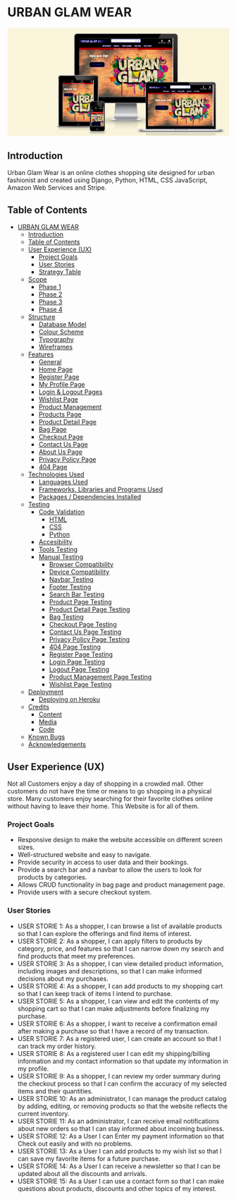 # URBAN GLAM WEAR

![URBAN-GLAM-WEAR mock up images](documentation_assets/mock-up.png)

## Introduction

Urban Glam Wear is an online clothes shopping site designed for urban fashionist and created using Django, Python, HTML, CSS JavaScript, Amazon Web Services and Stripe.

## Table of Contents

- [URBAN GLAM WEAR](#urban-glam-wear)
    - [Introduction](#introduction)
    - [Table of Contents](#table-of-contents)
    - [User Experience (UX)](#user-experience-ux)
        - [Project Goals](#project-goals)
        - [User Stories](#user-stories)
        - [Strategy Table](#strategy-table)
    - [Scope](#scope)
        - [Phase 1](#phase-1)
        - [Phase 2](#phase-2)
        - [Phase 3](#phase-3)
        - [Phase 4](#phase-4)
    - [Structure](#structure)
        - [Database Model](#database-model)
        - [Colour Scheme](#colour-scheme)
        - [Typography](#typography)
        - [Wireframes](#wireframes)
    - [Features](#features)
        - [General](#general)
        - [Home Page](#home-page)
        - [Register Page](#register-page)
        - [My Profile Page](#my-profile-page)
        - [Login & Logout Pages](#login--logout-pages)
        - [Wishlist Page](#wishlist-page)
        - [Product Management](#product-management)
        - [Products Page](#products-page)
        - [Product Detail Page](#product-detail-page)
        - [Bag Page](#bag-page)
        - [Checkout Page](#checkout-page)
        - [Contact Us Page](#contact-us-page)
        - [About Us Page](#about-us-page)
        - [Privacy Policy Page](#privacy-policy-page)
        - [404 Page](#404-page)
    - [Technologies Used](#technologies-used)
        - [Languages Used](#languages-used)
        - [Frameworks, Libraries and Programs Used](#frameworks-libraries-and-programs-used)
        - [Packages / Dependencies Installed](#packages--dependencies-installed)
    - [Testing](#testing)
        - [Code Validation](#code-validation)
            - [HTML](#html)
            - [CSS](#css)
            - [Python](#python)
        - [Accesibility](#accesibility)
        - [Tools Testing](#tools-testing)
        - [Manual Testing](#manual-testing)
            - [Browser Compatibility](#browser-compatibility)
            - [Device Compatibility](#device-compatibility)
            - [Navbar Testing](#navbar-testing)
            - [Footer Testing](#footer-testing)
            - [Search Bar Testing](#search-bar-testing)
            - [Product Page Testing](#product-page-testing)
            - [Product Detail Page Testing](#product-detail-page-testing)
            - [Bag Testing](#bag-testing)
            - [Checkout Page Testing](#checkout-page-testing)
            - [Contact Us Page Testing](#contact-us-page-testing)
            - [Privacy Policy Page Testing](#privacy-policy-page-testing)
            - [404 Page Testing](#404-page-testing)
            - [Register Page Testing](#register-page-testing)
            - [Login Page Testing](#login-page-testing)
            - [Logout Page Testing](#logout-page-testing)
            - [Product Management Page Testing](#product-management-page-testing)
            - [Wishlist Page Testing](#wishlist-page-testing)
    - [Deployment](#deployment)
        - [Deploying on Heroku](#deploying-on-heroku)
    - [Credits](#credits)
        - [Content](#content)
        - [Media](#media)
        - [Code](#code)
    - [Known Bugs](#known-bugs)
    - [Acknowledgements](#acknowledgements)


## User Experience (UX)

Not all Customers enjoy a day of shopping in a crowded mall. Other customers do not have the time or means to go shopping in a physical store. Many customers enjoy searching for their favorite clothes online without having to leave their home. This Website is for all of them.

### Project Goals

- Responsive design to make the website accessible on different screen sizes.
- Well-structured website and easy to navigate.
- Provide security in access to user data and their bookings.
- Provide a search bar and a navbar to allow the users to look for products by categories.
- Allows CRUD functionality in bag page and product management page.
- Provide users with a secure checkout system.

### User Stories

- USER STORIE 1: As a shopper, I can browse a list of available products so that I can explore the offerings and find items of interest.
- USER STORIE 2: As a shopper, I can apply filters to products by category, price, and features so that I can narrow down my search and find products that meet my preferences.
- USER STORIE 3: As a shopper, I can view detailed product information, including images and descriptions, so that I can make informed decisions about my purchases.
- USER STORIE 4: As a shopper, I can add products to my shopping cart so that I can keep track of items I intend to purchase.
- USER STORIE 5: As a shopper, I can view and edit the contents of my shopping cart so that I can make adjustments before finalizing my purchase.
- USER STORIE 6: As a shopper, I want to receive a confirmation email after making a purchase so that I have a record of my transaction.
- USER STORIE 7: As a registered user, I can create an account so that I can track my order history.
- USER STORIE 8: As a registered user I can edit my shipping/billing information and my contact information so that update my information in my profile.
- USER STORIE 9: As a shopper, I can review my order summary during the checkout process so that I can confirm the accuracy of my selected items and their quantities.
- USER STORIE 10: As an administrator, I can manage the product catalog by adding, editing, or removing products so that the website reflects the current inventory.
- USER STORIE 11: As an administrator, I can receive email notifications about new orders so that I can stay informed about incoming business.
- USER STORIE 12: As a User I can Enter my payment information so that Check out easily and with no problems.
- USER STORIE 13: As a User I can add products to my wish list so that I can save my favorite items for a future purchase.
- USER STORIE 14: As a User I can receive a newsletter so that I can be updated about all the discounts and arrivals.
- USER STORIE 15: As a User I can use a contact form so that I can make questions about products, discounts and other topics of my interest.
